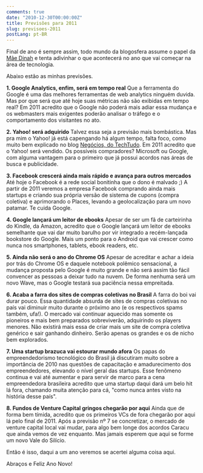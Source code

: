 ```yaml
---
comments: true
date: "2010-12-30T00:00:00Z"
title: Previsões para 2011
slug: previsoes-2011
postLang: pt-BR
---
```


Final de ano é sempre assim, todo mundo da blogosfera assume o papel da [Mãe Dinah](http://pt.wikipedia.org/wiki/M%C3%A3e_Din%C3%A1h) e tenta adivinhar o que acontecerá no ano que vai começar na área de tecnologia.

Abaixo estão as minhas previsões.

__1. Google Analytics, enfim, será em tempo real__
    Que a ferramenta do Google é uma das melhores ferramentas de web analytics ninguém duvida. Mas por que será que até hoje suas métricas não são exibidas em tempo real? Em 2011 acredito que o Google não poderá mais adiar essa mudança e os webmasters mais exigentes poderão analisar o tráfego e o comportamento dos visitantes no ato.

__2. Yahoo! será adquirido__
Talvez essa seja a previsão mais bombástica. Mas pra mim o Yahoo! já está capengando há algum tempo, falta foco, como muito bem explicado no blog [Negócios, do TechTudo](http://www.techtudo.com.br/platb/negocios/2010/12/20/o-problema-do-yahoo/). Em 2011 acredito que o Yahoo! será vendido. Os possíveis compradores? Microsoft ou Google, com alguma vantagem para o primeiro que já possui acordos nas áreas de busca e publicidade.

__3. Facebook crescerá ainda mais rápido e avança para outros mercados__
    Até hoje o Facebook é a rede social bonitinha que o dono é malvado ;) A partir de 2011 veremos a empresa Facebook comprando ainda mais startups e criando sua própria versão de sistema de cupons (compra coletiva) e aprimorando o Places, levando a geolocalização para um novo patamar. Te cuida Google.

__4. Google lançará um leitor de ebooks__
    Apesar de ser um fã de carteirinha do Kindle, da Amazon, acredito que o Google lançará um leitor de ebooks semelhante que vai dar muito barulho por vir integrado a recém-lançada bookstore do Google. Mais um ponto para o Android que vai crescer como nunca nos smartphones, tablets, ebook readers, etc.

__5. Ainda não será o ano do Chrome OS__
    Apesar de acreditar e achar a ideia por trás do Chrome OS e daquele notebook polêmico sensacional, a mudança proposta pelo Google é muito grande e não será assim tão fácil convencer as pessoas a deixar tudo na nuvem. De forma nenhuma será um novo Wave, mas o Google testará sua paciência nessa empreitada.

__6. Acaba a farra dos sites de compras coletivas no Brasil__
    A farra do boi vai durar pouco. Essa quantidade absurda de sites de compras coletivas no país vai diminuir muito durante o próximo ano (e os respectivos spams também, ufa!). O mercado vai continuar aquecido mas somente os pioneiros e mais bem preparados sobreviverão, adquirindo os players menores. Não existirá mais essa de criar mais um site de compra coletiva genérico e sair ganhando dinheiro. Serão apenas os grandes e os de nicho bem explorados.

__7. Uma startup brazuca vai estourar mundo afora__
    Os papas do empreendedorismo tecnológico do Brasil já discutiram muito sobre a importância de 2010 nas questões de capacitação e amadurecimento dos empreendedores, elevando o nível geral das startups. Esse fenômeno continua e vai até aumentar e para servir de marco para a cena empreendedora brasileira acredito que uma startup daqui dará um belo hit lá fora, chamando muita atenção para cá, "como nunca antes visto na história desse país".

__8. Fundos de Venture Capital gringos chegarão por aqui__
    Ainda que de forma bem tímida, acredito que os primeiros VCs de fora chegarão por aqui lá pelo final de 2011. Após a previsão nº 7 se concretizar, o mercado de venture capital local vai mudar, para algo bem longe dos acordos Caracu que ainda vemos de vez enquanto. Mas jamais esperem que aqui se forme um novo Vale do Silício.


Então é isso, daqui a um ano veremos se acertei alguma coisa aqui.

Abraços e Feliz Ano Novo!

